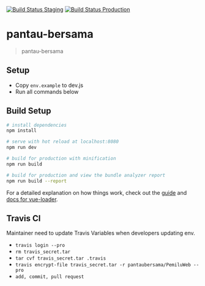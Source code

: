 [![Build Status Staging](https://travis-ci.com/pantaubersama/PemiluWeb.svg?branch=staging)](https://travis-ci.com/pantaubersama/PemiluWeb)
[![Build Status Production](https://travis-ci.com/pantaubersama/PemiluWeb.svg?branch=master)](https://travis-ci.com/pantaubersama/PemiluWeb)

# pantau-bersama

> pantau-bersama

## Setup

- Copy `env.example` to dev.js
- Run all commands below

## Build Setup

```bash
# install dependencies
npm install

# serve with hot reload at localhost:8080
npm run dev

# build for production with minification
npm run build

# build for production and view the bundle analyzer report
npm run build --report
```

For a detailed explanation on how things work, check out the [guide](http://vuejs-templates.github.io/webpack/) and [docs for vue-loader](http://vuejs.github.io/vue-loader).

## Travis CI

Maintainer need to update Travis Variables when developers updating env.

- `travis login --pro`
- `rm travis_secret.tar`
- `tar cvf travis_secret.tar .travis`
- `travis encrypt-file travis_secret.tar -r pantaubersama/PemiluWeb --pro`
- `add, commit, pull request`

